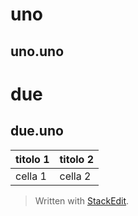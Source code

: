 

# uno
## uno.uno

# due

## due.uno
| titolo 1 |titolo 2  |
|--|--|
| cella 1 | cella 2 |

> Written with [StackEdit](https://stackedit.io/).
<!--stackedit_data:
eyJoaXN0b3J5IjpbMTM3NDI3OTMxNSwtMTc0NjA4ODYxM119
-->